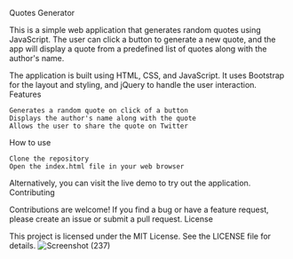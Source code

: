 Quotes Generator

This is a simple web application that generates random quotes using JavaScript. The user can click a button to generate a new quote, and the app will display a quote from a predefined list of quotes along with the author's name.

The application is built using HTML, CSS, and JavaScript. It uses Bootstrap for the layout and styling, and jQuery to handle the user interaction.
Features

    Generates a random quote on click of a button
    Displays the author's name along with the quote
    Allows the user to share the quote on Twitter

How to use

    Clone the repository
    Open the index.html file in your web browser

Alternatively, you can visit the live demo to try out the application.
Contributing

Contributions are welcome! If you find a bug or have a feature request, please create an issue or submit a pull request.
License

This project is licensed under the MIT License. See the LICENSE file for details.
![Screenshot (237)](https://user-images.githubusercontent.com/105300437/197455117-51a0840b-0ea6-4eae-b1df-83d1cd780203.png)
